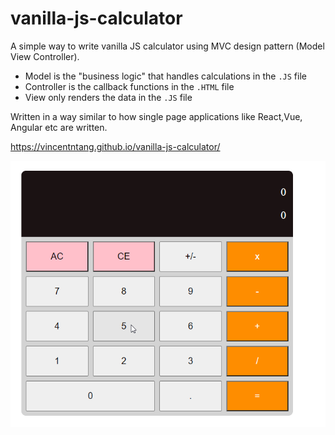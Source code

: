 # vanilla-js-calculator

A simple way to write vanilla JS calculator using MVC design pattern (Model View Controller).

- Model is the "business logic" that handles calculations in the `.JS` file
- Controller is the callback functions in the `.HTML` file
- View only renders the data in the `.JS` file

Written in a way similar to how single page applications like React,Vue, Angular etc are written.

https://vincentntang.github.io/vanilla-js-calculator/

![](2020-07-25_13-37-04.gif)
